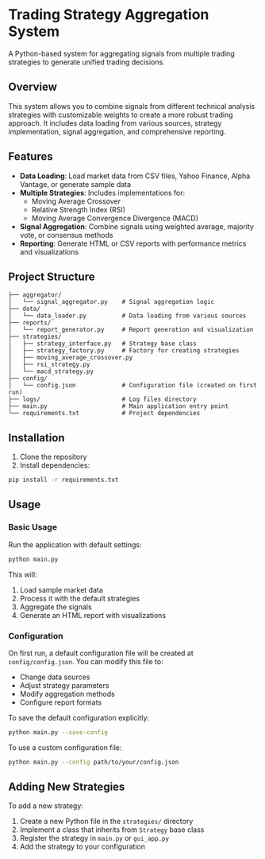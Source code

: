 # Trading Strategy Aggregation System

A Python-based system for aggregating signals from multiple trading strategies to generate unified trading decisions.

## Overview

This system allows you to combine signals from different technical analysis strategies with customizable weights to create a more robust trading approach. It includes data loading from various sources, strategy implementation, signal aggregation, and comprehensive reporting.

## Features

- **Data Loading**: Load market data from CSV files, Yahoo Finance, Alpha Vantage, or generate sample data
- **Multiple Strategies**: Includes implementations for:
  - Moving Average Crossover
  - Relative Strength Index (RSI)
  - Moving Average Convergence Divergence (MACD)
- **Signal Aggregation**: Combine signals using weighted average, majority vote, or consensus methods
- **Reporting**: Generate HTML or CSV reports with performance metrics and visualizations

## Project Structure

```
├── aggregator/
│   └── signal_aggregator.py    # Signal aggregation logic
├── data/
│   └── data_loader.py          # Data loading from various sources
├── reports/
│   └── report_generator.py     # Report generation and visualization
├── strategies/
│   ├── strategy_interface.py   # Strategy base class
│   ├── strategy_factory.py     # Factory for creating strategies
│   ├── moving_average_crossover.py
│   ├── rsi_strategy.py
│   └── macd_strategy.py
├── config/
│   └── config.json             # Configuration file (created on first run)
├── logs/                       # Log files directory
├── main.py                     # Main application entry point
└── requirements.txt            # Project dependencies
```

## Installation

1. Clone the repository
2. Install dependencies:

```bash
pip install -r requirements.txt
```

## Usage

### Basic Usage

Run the application with default settings:

```bash
python main.py
```

This will:
1. Load sample market data
2. Process it with the default strategies
3. Aggregate the signals
4. Generate an HTML report with visualizations

### Configuration

On first run, a default configuration file will be created at `config/config.json`. You can modify this file to:

- Change data sources
- Adjust strategy parameters
- Modify aggregation methods
- Configure report formats

To save the default configuration explicitly:

```bash
python main.py --save-config
```

To use a custom configuration file:

```bash
python main.py --config path/to/your/config.json
```

## Adding New Strategies

To add a new strategy:

1. Create a new Python file in the `strategies/` directory
2. Implement a class that inherits from `Strategy` base class
3. Register the strategy in `main.py` or `gui_app.py`
4. Add the strategy to your configuration